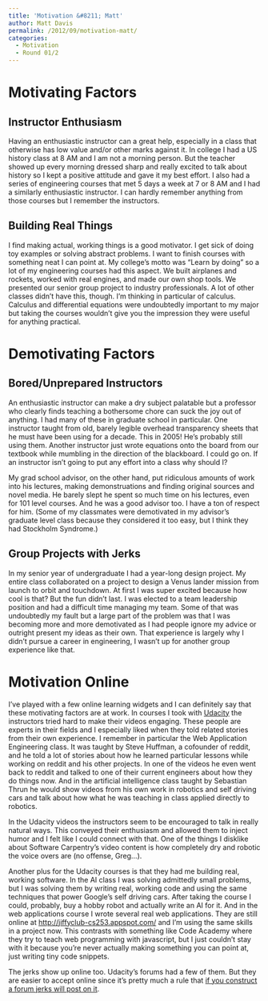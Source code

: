 ```yaml
---
title: 'Motivation &#8211; Matt'
author: Matt Davis
permalink: /2012/09/motivation-matt/
categories:
  - Motivation
  - Round 01/2
---
```

# Motivating Factors

## Instructor Enthusiasm

Having an enthusiastic instructor can a great help, especially in a class that otherwise has low value and/or other marks against it. In college I had a US history class at 8 AM and I am not a morning person. But the teacher showed up every morning dressed sharp and really excited to talk about history so I kept a positive attitude and gave it my best effort. I also had a series of engineering courses that met 5 days a week at 7 or 8 AM and I had a similarly enthusiastic instructor. I can hardly remember anything from those courses but I remember the instructors.

## Building Real Things

I find making actual, working things is a good motivator. I get sick of doing toy examples or solving abstract problems. I want to finish courses with something neat I can point at. My college&#8217;s motto was &#8220;Learn by doing&#8221; so a lot of my engineering courses had this aspect. We built airplanes and rockets, worked with real engines, and made our own shop tools. We presented our senior group project to industry professionals. A lot of other classes didn&#8217;t have this, though. I&#8217;m thinking in particular of calculus. Calculus and differential equations were undoubtedly important to my major but taking the courses wouldn&#8217;t give you the impression they were useful for anything practical.

# Demotivating Factors

## Bored/Unprepared Instructors

An enthusiastic instructor can make a dry subject palatable but a professor who clearly finds teaching a bothersome chore can suck the joy out of anything. I had many of these in graduate school in particular. One instructor taught from old, barely legible overhead transparency sheets that he must have been using for a decade. This in 2005! He&#8217;s probably still using them. Another instructor just wrote equations onto the board from our textbook while mumbling in the direction of the blackboard. I could go on. If an instructor isn&#8217;t going to put any effort into a class why should I?

My grad school advisor, on the other hand, put ridiculous amounts of work into his lectures, making demonstruations and finding original sources and novel media. He barely slept he spent so much time on his lectures, even for 101 level courses. And he was a good advisor too. I have a ton of respect for him. (Some of my classmates were demotivated in my advisor&#8217;s graduate level class because they considered it too easy, but I think they had Stockholm Syndrome.)

## Group Projects with Jerks

In my senior year of undergraduate I had a year-long design project. My entire class collaborated on a project to design a Venus lander mission from launch to orbit and touchdown. At first I was super excited because how cool is that? But the fun didn&#8217;t last. I was elected to a team leadership position and had a difficult time managing my team. Some of that was undoubtedly my fault but a large part of the problem was that I was becoming more and more demotivated as I had people ignore my advice or outright present my ideas as their own. That experience is largely why I didn&#8217;t pursue a career in engineering, I wasn&#8217;t up for another group experience like that.

# Motivation Online

I&#8217;ve played with a few online learning widgets and I can definitely say that these motivating factors are at work. In courses I took with [Udacity][1] the instructors tried hard to make their videos engaging. These people are experts in their fields and I especially liked when they told related stories from their own experience. I remember in particular the Web Application Engineering class. It was taught by Steve Huffman, a cofounder of reddit, and he told a lot of stories about how he learned particular lessons while working on reddit and his other projects. In one of the videos he even went back to reddit and talked to one of their current engineers about how they do things now. And in the artificial intelligence class taught by Sebastian Thrun he would show videos from his own work in robotics and self driving cars and talk about how what he was teaching in class applied directly to robotics.

In the Udacity videos the instructors seem to be encouraged to talk in really natural ways. This conveyed their enthusiasm and allowed them to inject humor and I felt like I could connect with that. One of the things I disklike about Software Carpentry&#8217;s video content is how completely dry and robotic the voice overs are (no offense, Greg&#8230;).

Another plus for the Udacity courses is that they had me building real, working software. In the AI class I was solving admittedly small problems, but I was solving them by writing real, working code and using the same techniques that power Google&#8217;s self driving cars. After taking the course I could, probably, buy a hobby robot and actually write an AI for it. And in the web applications course I wrote several real web applications. They are still online at <http://jiffyclub-cs253.appspot.com/> and I&#8217;m using the same skills in a project now. This contrasts with something like Code Academy where they try to teach web programming with javascript, but I just couldn&#8217;t stay with it because you&#8217;re never actually making something you can point at, just writing tiny code snippets.

The jerks show up online too. Udacity&#8217;s forums had a few of them. But they are easier to accept online since it&#8217;s pretty much a rule that [if you construct a forum jerks will post on it][2].

 [1]: http://www.udacity.com
 [2]: http://www.theonion.com/articles/new-decoy-website-launched-to-lure-away-all-moroni,26393/
